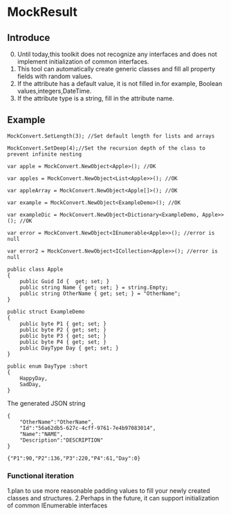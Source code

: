 # MockResult
## Introduce
0. Until today,this toolkit does not recognize any interfaces and does not implement initialization of common interfaces. 
1. This tool can automatically create generic classes and fill all property fields with random values.
2. If the attribute has a default value, it is not filled in.for example, Boolean values,integers,DateTime.
3. If the attribute type is a string, fill in the attribute name.

## Example

```
MockConvert.SetLength(3); //Set default length for lists and arrays

MockConvert.SetDeep(4);//Set the recursion depth of the class to prevent infinite nesting

var apple = MockConvert.NewObject<Apple>(); //OK

var apples = MockConvert.NewObject<List<Apple>>(); //OK

var appleArray = MockConvert.NewObject<Apple[]>(); //OK

var example = MockConvert.NewObject<ExampleDemo>(); //OK

var exampleDic = MockConvert.NewObject<Dictionary<ExampleDemo, Apple>>(); //OK

var error = MockConvert.NewObject<IEnumerable<Apple>>(); //error is null

var error2 = MockConvert.NewObject<ICollection<Apple>>(); //error is null

public class Apple 
{
    public Guid Id {  get; set; }
    public string Name { get; set; } = string.Empty;
    public string OtherName { get; set; } = "OtherName";
}

public struct ExampleDemo
{
    public byte P1 { get; set; }
    public byte P2 { get; set; }
    public byte P3 { get; set; }
    public byte P4 { get; set; }
    public DayType Day { get; set; }
}

public enum DayType :short
{
    HappyDay,
    SadDay,
}
```

The generated JSON string

```
{
    "OtherName":"OtherName",
    "Id":"56a62db5-627c-4cff-9761-7e4b97083014",
    "Name":"NAME",
    "Description":"DESCRIPTION"
}
```
```
{"P1":90,"P2":136,"P3":220,"P4":61,"Day":0}
```
### Functional iteration
1.plan to use more reasonable padding values to fill your newly created classes and structures.
2.Perhaps in the future, it can support initialization of common IEnumerable interfaces